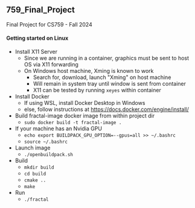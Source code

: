 ## 759_Final_Project
Final Project for CS759 - Fall 2024

#### Getting started on Linux
- Install X11 Server
    - Since we are running in a container,
      graphics must be sent to host OS via X11 forwarding
    - On Windows host machine, Xming is known to work
        - Search for, download, launch "Xming" on host machine
        - Will remain in system tray until window is sent from container
        - X11 can be tested by running `xeyes` within container
- Install Docker
    - If using WSL, install Docker Desktop in Windows
    - else, follow instructions at https://docs.docker.com/engine/install/
- Build fractal-image docker image from within project dir
    - `sudo docker build -t fractal-image .`
- If your machine has an Nvidia GPU
    - `echo export BUILDPACK_GPU_OPTION=--gpus=all >> ~/.bashrc`
    - `source ~/.bashrc`
- Launch image
    - `./openbuildpack.sh`
- Build
    - `mkdir build`
    - `cd build`
    - `cmake ..`
    - `make`
- Run
    - `./fractal`
